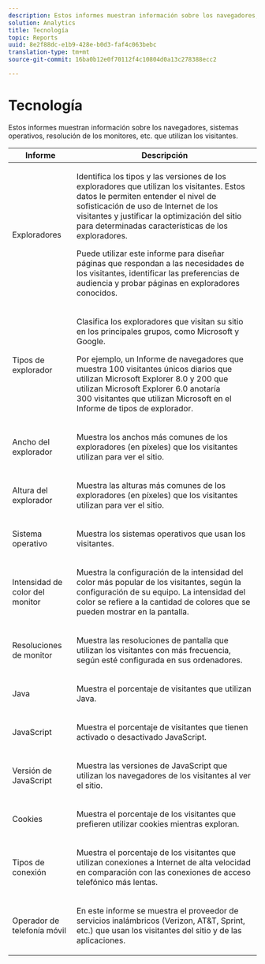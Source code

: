 ```yaml
---
description: Estos informes muestran información sobre los navegadores, los sistemas operativos, la resolución de los monitores, etc. que utilizan los visitantes.
solution: Analytics
title: Tecnología
topic: Reports
uuid: 8e2f88dc-e1b9-428e-b0d3-faf4c063bebc
translation-type: tm+mt
source-git-commit: 16ba0b12e0f70112f4c10804d0a13c278388ecc2

---
```



# Tecnología

Estos informes muestran información sobre los navegadores, sistemas operativos, resolución de los monitores, etc. que utilizan los visitantes.

<table id="table_6B55FDDC4C484766BC3817E06551E753"> 
 <thead> 
  <tr> 
   <th colname="col1" class="entry"> Informe </th> 
   <th colname="col2" class="entry"> Descripción </th> 
  </tr> 
 </thead>
 <tbody> 
  <tr> 
   <td colname="col1"> Exploradores </td> 
   <td colname="col2"> <p> Identifica los tipos y las versiones de los exploradores que utilizan los visitantes. Estos datos le permiten entender el nivel de sofisticación de uso de Internet de los visitantes y justificar la optimización del sitio para determinadas características de los exploradores. </p> <p>Puede utilizar este informe para diseñar páginas que respondan a las necesidades de los visitantes, identificar las preferencias de audiencia y probar páginas en exploradores conocidos. </p> </td> 
  </tr> 
  <tr> 
   <td colname="col1"> Tipos de explorador </td> 
   <td colname="col2"> <p> Clasifica los exploradores que visitan su sitio en los principales grupos, como Microsoft y Google. </p> <p>Por ejemplo, un <span class="wintitle">Informe de navegadores</span> que muestra 100 visitantes únicos diarios que utilizan Microsoft Explorer 8.0 y 200 que utilizan Microsoft Explorer 6.0 anotaría 300 visitantes que utilizan Microsoft en el <span class="wintitle">Informe de tipos de explorador</span>. </p> </td> 
  </tr> 
  <tr> 
   <td colname="col1"> Ancho del explorador </td> 
   <td colname="col2"> <p> Muestra los anchos más comunes de los exploradores (en píxeles) que los visitantes utilizan para ver el sitio. </p> </td> 
  </tr> 
  <tr> 
   <td colname="col1"> Altura del explorador </td> 
   <td colname="col2"> <p> Muestra las alturas más comunes de los exploradores (en píxeles) que los visitantes utilizan para ver el sitio. </p> </td> 
  </tr> 
  <tr> 
   <td colname="col1"> Sistema operativo </td> 
   <td colname="col2"> <p> Muestra los sistemas operativos que usan los visitantes. </p> </td> 
  </tr> 
  <tr> 
   <td colname="col1"> Intensidad de color del monitor </td> 
   <td colname="col2"> <p> Muestra la configuración de la intensidad del color más popular de los visitantes, según la configuración de su equipo. La intensidad del color se refiere a la cantidad de colores que se pueden mostrar en la pantalla. </p> </td> 
  </tr> 
  <tr> 
   <td colname="col1"> Resoluciones de monitor </td> 
   <td colname="col2"> <p> Muestra las resoluciones de pantalla que utilizan los visitantes con más frecuencia, según esté configurada en sus ordenadores. </p> </td> 
  </tr> 
  <tr> 
   <td colname="col1"> Java </td> 
   <td colname="col2"> <p> Muestra el porcentaje de visitantes que utilizan Java. </p> </td> 
  </tr> 
  <tr> 
   <td colname="col1"> JavaScript </td> 
   <td colname="col2"> <p> Muestra el porcentaje de visitantes que tienen activado o desactivado JavaScript. </p> </td> 
  </tr> 
  <tr> 
   <td colname="col1"> Versión de JavaScript </td> 
   <td colname="col2"> <p> Muestra las versiones de JavaScript que utilizan los navegadores de los visitantes al ver el sitio. </p> </td> 
  </tr> 
  <tr> 
   <td colname="col1"> Cookies </td> 
   <td colname="col2"> <p> Muestra el porcentaje de los visitantes que prefieren utilizar cookies mientras exploran. </p> </td> 
  </tr> 
  <tr> 
   <td colname="col1"> Tipos de conexión </td> 
   <td colname="col2"> <p> Muestra el porcentaje de los visitantes que utilizan conexiones a Internet de alta velocidad en comparación con las conexiones de acceso telefónico más lentas. </p> </td> 
  </tr> 
  <tr> 
   <td colname="col1"> Operador de telefonía móvil </td> 
   <td colname="col2"> <p> En este informe se muestra el proveedor de servicios inalámbricos (Verizon, AT&amp;T, Sprint, etc.) que usan los visitantes del sitio y de las aplicaciones. </p> </td> 
  </tr> 
 </tbody> 
</table>


